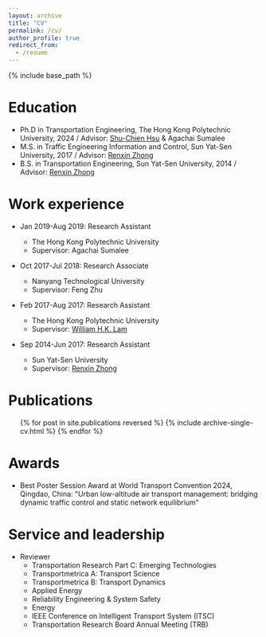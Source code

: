 ```yaml
---
layout: archive
title: "CV"
permalink: /cv/
author_profile: true
redirect_from:
  - /resume
---
```


{% include base_path %}

Education
======
* Ph.D in Transportation Engineering, The Hong Kong Polytechnic University, 2024 / Advisor: [Shu-Chien Hsu](https://drmarkhsu.wordpress.com/) & Agachai Sumalee
* M.S. in Traffic Engineering Information and Control, Sun Yat-Sen University, 2017 / Advisor: [Renxin Zhong](https://www.labxing.com/-1159)
* B.S. in Transportation Engineering, Sun Yat-Sen University, 2014 / Advisor: [Renxin Zhong](https://www.labxing.com/-1159)

Work experience
======
* Jan 2019-Aug 2019: Research Assistant
  * The Hong Kong Polytechnic University
  * Supervisor: Agachai Sumalee

* Oct 2017-Jul 2018: Research Associate
  * Nanyang Technological University
  * Supervisor: Feng Zhu

* Feb 2017-Aug 2017: Research Assistant
  * The Hong Kong Polytechnic University
  * Supervisor: [William H.K. Lam](https://www.polyu.edu.hk/cee/~cehklam/)

* Sep 2014-Jun 2017: Research Assistant
  * Sun Yat-Sen University
  * Supervisor: [Renxin Zhong](https://www.labxing.com/-1159)

Publications
======
  <ul>{% for post in site.publications reversed %}
    {% include archive-single-cv.html %}
  {% endfor %}</ul>
  
<!--
Talks
======
  <ul>{% for post in site.talks reversed %}
    {% include archive-single-talk-cv.html  %}
  {% endfor %}</ul>
  
Teaching
======
  <ul>{% for post in site.teaching reversed %}
    {% include archive-single-cv.html %}
  {% endfor %}</ul>
-->

Awards
======
* Best Poster Session Award at World Transport Convention 2024, Qingdao, China: &quot;Urban low-altitude air transport management: bridging dynamic traffic control and static network equilibrium&quot;
  
Service and leadership
======
* Reviewer
  * Transportation Research Part C: Emerging Technologies
  * Transportmetrica A: Transport Science
  * Transportmetrica B: Transport Dynamics
  * Applied Energy
  * Reliability Engineering & System Safety
  * Energy
  * IEEE Conference on Intelligent Transport System (ITSC)
  * Transportation Research Board Annual Meeting (TRB)
